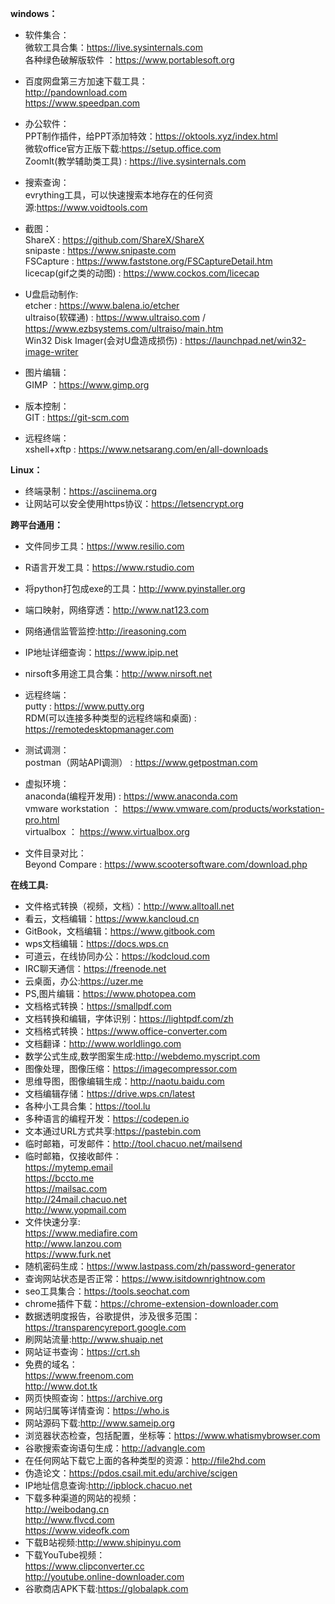 **windows：**
- 软件集合：<br>
 微软工具合集：https://live.sysinternals.com <br>
 各种绿色破解版软件 ：https://www.portablesoft.org <br>
 
- 百度网盘第三方加速下载工具：<br>
 http://pandownload.com<br>
 https://www.speedpan.com<br>
 
- 办公软件：<br>
 PPT制作插件，给PPT添加特效：https://oktools.xyz/index.html<br>
 微软office官方正版下载:https://setup.office.com<br>
 ZoomIt(教学辅助类工具) : https://live.sysinternals.com
 
- 搜索查询：<br>
 evrything工具，可以快速搜索本地存在的任何资源:https://www.voidtools.com<br>

- 截图：<br>
 ShareX : https://github.com/ShareX/ShareX <br>
 snipaste : https://www.snipaste.com <br>
 FSCapture : https://www.faststone.org/FSCaptureDetail.htm <br>
 licecap(gif之类的动图) : https://www.cockos.com/licecap <br>

- U盘启动制作:<br>
 etcher : https://www.balena.io/etcher <br>
 ultraiso(软碟通) : https://www.ultraiso.com  /  https://www.ezbsystems.com/ultraiso/main.htm<br>
 Win32 Disk Imager(会对U盘造成损伤) : https://launchpad.net/win32-image-writer

- 图片编辑：<br>
 GIMP ：https://www.gimp.org <br>
 
- 版本控制： <br>
 GIT : https://git-scm.com<br>

- 远程终端： <br>
 xshell+xftp : https://www.netsarang.com/en/all-downloads<br>
 
**Linux：**
- 终端录制：https://asciinema.org
- 让网站可以安全使用https协议：https://letsencrypt.org

**跨平台通用：**
- 文件同步工具：https://www.resilio.com
- R语言开发工具：https://www.rstudio.com
- 将python打包成exe的工具：http://www.pyinstaller.org
- 端口映射，网络穿透：http://www.nat123.com
- 网络通信监管监控:http://ireasoning.com
- IP地址详细查询：https://www.ipip.net
- nirsoft多用途工具合集：http://www.nirsoft.net

- 远程终端：<br>
 putty : https://www.putty.org <br>
 RDM(可以连接多种类型的远程终端和桌面) : https://remotedesktopmanager.com <br>
 
- 测试调测： <br>
 postman（网站API调测） : https://www.getpostman.com<br>

- 虚拟环境： <br>
 anaconda(编程开发用) : https://www.anaconda.com <br>
 vmware workstation ： https://www.vmware.com/products/workstation-pro.html <br>
 virtualbox ： https://www.virtualbox.org <br>

- 文件目录对比：<br>
 Beyond Compare : https://www.scootersoftware.com/download.php <br>
 
**在线工具:**
- 文件格式转换（视频，文档）：http://www.alltoall.net
- 看云，文档编辑：https://www.kancloud.cn
- GitBook，文档编辑：https://www.gitbook.com
- wps文档编辑：https://docs.wps.cn
- 可道云，在线协同办公：https://kodcloud.com
- IRC聊天通信：https://freenode.net
- 云桌面，办公:https://uzer.me
- PS,图片编辑：https://www.photopea.com
- 文档格式转换：https://smallpdf.com
- 文档转换和编辑，字体识别：https://lightpdf.com/zh
- 文档格式转换：https://www.office-converter.com
- 文档翻译：http://www.worldlingo.com
- 数学公式生成,数学图案生成:http://webdemo.myscript.com
- 图像处理，图像压缩：https://imagecompressor.com
- 思维导图，图像编辑生成：http://naotu.baidu.com
- 文档编辑存储：https://drive.wps.cn/latest
- 各种小工具合集：https://tool.lu
- 多种语言的编程开发：https://codepen.io
- 文本通过URL方式共享:https://pastebin.com
- 临时邮箱，可发邮件：http://tool.chacuo.net/mailsend
- 临时邮箱，仅接收邮件：<br>
 https://mytemp.email<br>
 https://bccto.me<br>
 https://mailsac.com<br>
 http://24mail.chacuo.net<br>
 http://www.yopmail.com<br>
- 文件快速分享:<br>
 https://www.mediafire.com<br>
 http://www.lanzou.com<br>
 https://www.furk.net<br>
- 随机密码生成：https://www.lastpass.com/zh/password-generator
- 查询网站状态是否正常：https://www.isitdownrightnow.com
- seo工具集合：https://tools.seochat.com
- chrome插件下载：https://chrome-extension-downloader.com
- 数据透明度报告，谷歌提供，涉及很多范围：https://transparencyreport.google.com
- 刷网站流量:http://www.shuaip.net
- 网站证书查询：https://crt.sh
- 免费的域名：<br>
 https://www.freenom.com<br>
 http://www.dot.tk<br>
- 网页快照查询：https://archive.org
- 网站归属等详情查询：https://who.is
- 网站源码下载:http://www.sameip.org
- 浏览器状态检查，包括配置，坐标等：https://www.whatismybrowser.com
- 谷歌搜索查询语句生成：http://advangle.com
- 在任何网站下载它上面的各种类型的资源：http://file2hd.com
- 伪造论文：https://pdos.csail.mit.edu/archive/scigen
- IP地址信息查询:http://ipblock.chacuo.net
- 下载多种渠道的网站的视频：<br>
 http://weibodang.cn<br>
 http://www.flvcd.com<br>
 https://www.videofk.com<br>
- 下载B站视频:http://www.shipinyu.com
- 下载YouTube视频：<br>
 https://www.clipconverter.cc<br>
 http://youtube.online-downloader.com<br>
- 谷歌商店APK下载:https://globalapk.com<br>
